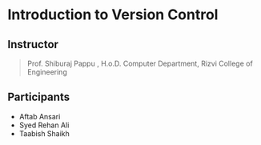 # Introduction to Version Control

## Instructor

 > Prof. Shiburaj Pappu , H.o.D. Computer Department, Rizvi College of Engineering

## Participants

- Aftab Ansari
- Syed Rehan Ali
- Taabish Shaikh
